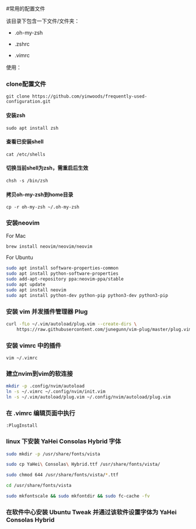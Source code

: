 #常用的配置文件

该目录下包含一下文件/文件夹：

- .oh-my-zsh

- .zshrc

- .vimrc

使用：

### clone配置文件

`git clone https://github.com/yinwoods/frequently-used-configuration.git`

#### 安装zsh

`sudo apt install zsh`

#### 查看已安装shell

`cat /etc/shells`

#### 切换当前shell为zsh，需重启后生效

`chsh -s /bin/zsh `

#### 拷贝oh-my-zsh到home目录

`cp -r oh-my-zsh ~/.oh-my-zsh`


### 安装neovim

For Mac

```SHELL
brew install neovim/neovim/neovim
```

For Ubuntu

```sh
sudo apt install software-properties-common
sudo apt install python-software-properties
sudo add-apt-repository ppa:neovim-ppa/stable
sudo apt update
sudo apt install neovim
sudo apt install python-dev python-pip python3-dev python3-pip
```

### 安装 vim 并发插件管理器 Plug

```sh
curl -fLo ~/.vim/autoload/plug.vim --create-dirs \
    https://raw.githubusercontent.com/junegunn/vim-plug/master/plug.vim
```

### 安装 vimrc 中的插件

`vim ~/.vimrc`

### 建立nvim到vim的软连接

```sh
mkdir -p .config/nvim/autoload
ln -s ~/.vimrc ~/.config/nvim/init.vim
ln -s ~/.vim/autoload/plug.vim ~/.config/nvim/autoload/plug.vim
```

### 在 .vimrc 编辑页面中执行

`:PlugInstall`

### linux 下安装 YaHei Consolas Hybrid 字体

```sh
sudo mkdir -p /usr/share/fonts/vista

sudo cp YaHei\ Consolas\ Hybrid.ttf /usr/share/fonts/vista/

sudo chmod 644 /usr/share/fonts/vista/*.ttf

cd /usr/share/fonts/vista

sudo mkfontscale && sudo mkfontdir && sudo fc-cache -fv
```

### 在软件中心安装 Ubuntu Tweak 并通过该软件设置字体为 YaHei Consolas Hybrid
